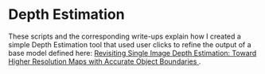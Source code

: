 # Depth Estimation

These scripts and the corresponding write-ups explain how I created a simple Depth Estimation tool that used user clicks to refine the output of a base model defined here: [Revisiting Single Image Depth Estimation: Toward Higher Resolution Maps with Accurate Object Boundaries
](https://arxiv.org/abs/1803.08673).
